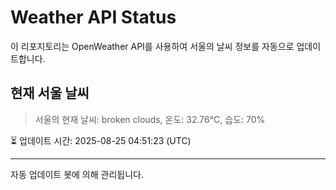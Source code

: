 
# Weather API Status

이 리포지토리는 OpenWeather API를 사용하여 서울의 날씨 정보를 자동으로 업데이트합니다.

## 현재 서울 날씨
> 서울의 현재 날씨: broken clouds, 온도: 32.76°C, 습도: 70%

⏳ 업데이트 시간: 2025-08-25 04:51:23 (UTC)

---
자동 업데이트 봇에 의해 관리됩니다.
